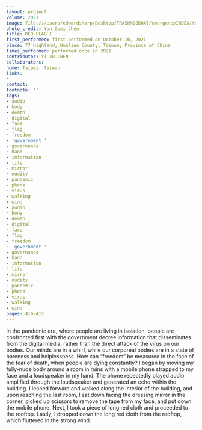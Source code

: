 ```yaml
---
layout: project
volume: 2021
image: file:///Users/edwardsharp/Desktop/TRASH%20BOAT/emergencyINDEX/ten_plus/guts/Print%20only/Links/1663690777353_Red_Flag_I.tif
photo_credit: Yan Guei-Jhen
title: RED FLAG I
first_performed: first performed on October 10, 2021
place: 77 Highland, Hualien County, Taiwan, Province of China
times_performed: performed once in 2021
contributor: YI-JU CHEN
collaborators:
home: Taipei, Taiwan
links:
-
contact:
footnote: ''
tags:
- audio
- body
- death
- digital
- face
- flag
- freedom
- 'government '
- governance
- hand
- information
- life
- mirror
- nudity
- pandemic
- phone
- virus
- walking
- wind
- audio
- body
- death
- digital
- face
- flag
- freedom
- 'government '
- governance
- hand
- information
- life
- mirror
- nudity
- pandemic
- phone
- virus
- walking
- wind
pages: 416-417
---
```


 In the pandemic era, where people are living in isolation, people are confronted first with the government decree information that disseminates from the digital media, rather than the direct attack of the virus on our bodies. Our minds are in a whirl, while our corporeal bodies are in a state of bareness and helplessness. How can “freedom” be measured in the face of the fear of death, when people are dying constantly? I began by moving my fully-nude body around a room in ruins with a mobile phone strapped to my face and a loudspeaker in my hand. The phone repeatedly played audio amplified through the loudspeaker and generated an echo within the building. I leaned forward and walked along the interior of the building, and upon reaching the last room, I sat down facing the dressing mirror in the corner, picked up scissors to remove the tape from my face, and put down the mobile phone. Next, I took a piece of long red cloth and proceeded to the rooftop. Lastly, I dropped down the long red cloth from the rooftop, which fluttered in the strong wind. 